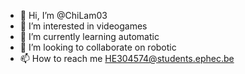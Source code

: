 - 👋 Hi, I’m @ChiLam03
- 👀 I’m interested in videogames
- 🌱 I’m currently learning automatic
- 💞️ I’m looking to collaborate on robotic
- 📫 How to reach me HE304574@students.ephec.be

<!---
ChiLam03/ChiLam03 is a ✨ special ✨ repository because its `README.md` (this file) appears on your GitHub profile.
You can click the Preview link to take a look at your changes.
--->
